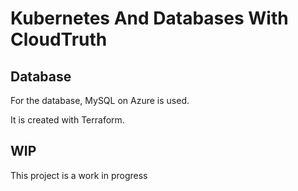 # Kubernetes And Databases With CloudTruth


## Database
For the database, MySQL on Azure is used.

It is created with Terraform.

## WIP
This project is a work in progress